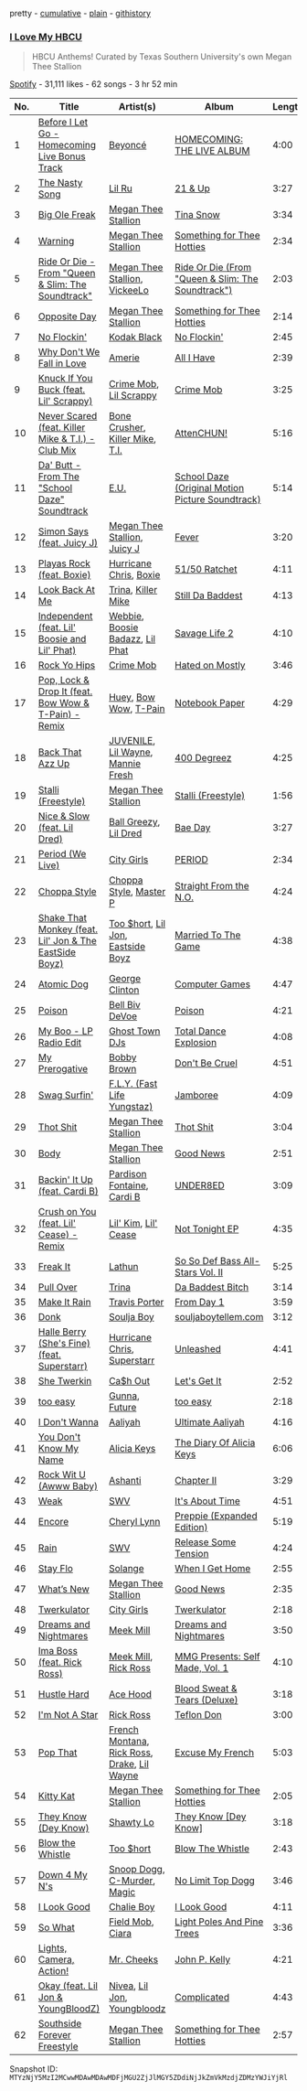 pretty - [cumulative](/playlists/cumulative/37i9dQZF1DX7DCJxqVk5NA.md) - [plain](/playlists/plain/37i9dQZF1DX7DCJxqVk5NA) - [githistory](https://github.githistory.xyz/mackorone/spotify-playlist-archive/blob/main/playlists/plain/37i9dQZF1DX7DCJxqVk5NA)

### [I Love My HBCU](https://open.spotify.com/playlist/37i9dQZF1DX7DCJxqVk5NA)

> HBCU Anthems! Curated by Texas Southern University's own Megan Thee Stallion

[Spotify](https://open.spotify.com/user/spotify) - 31,111 likes - 62 songs - 3 hr 52 min

| No. | Title | Artist(s) | Album | Length |
|---|---|---|---|---|
| 1 | [Before I Let Go \- Homecoming Live Bonus Track](https://open.spotify.com/track/3FUXVbi9ugVUqJ3rPrfd2G) | [Beyoncé](https://open.spotify.com/artist/6vWDO969PvNqNYHIOW5v0m) | [HOMECOMING: THE LIVE ALBUM](https://open.spotify.com/album/4tyEy1BUd2ZMgT3qP70T3F) | 4:00 |
| 2 | [The Nasty Song](https://open.spotify.com/track/2OEKdLpIhPT11FR746kOoQ) | [Lil Ru](https://open.spotify.com/artist/2li1Vgd8pkYdLOwhod6kEG) | [21 & Up](https://open.spotify.com/album/4oFeSyCaGfCJQFZpzBMgS1) | 3:27 |
| 3 | [Big Ole Freak](https://open.spotify.com/track/3YEbLhXRDPTtctnb3ddg8g) | [Megan Thee Stallion](https://open.spotify.com/artist/181bsRPaVXVlUKXrxwZfHK) | [Tina Snow](https://open.spotify.com/album/26jEIrN7WSAnVQXXUmLRSN) | 3:34 |
| 4 | [Warning](https://open.spotify.com/track/7F3ugiaOXAjICskrb2yJbo) | [Megan Thee Stallion](https://open.spotify.com/artist/181bsRPaVXVlUKXrxwZfHK) | [Something for Thee Hotties](https://open.spotify.com/album/6B26OzQRObxAp1tbf8jeTq) | 2:34 |
| 5 | [Ride Or Die \- From "Queen & Slim: The Soundtrack"](https://open.spotify.com/track/6CYyxobulcKumfeV6e2I9g) | [Megan Thee Stallion](https://open.spotify.com/artist/181bsRPaVXVlUKXrxwZfHK), [VickeeLo](https://open.spotify.com/artist/4mPrHfhtQUBoHgTxkBieLY) | [Ride Or Die \(From "Queen & Slim: The Soundtrack"\)](https://open.spotify.com/album/7Dfk55fGetXAV3iAYJqkrO) | 2:03 |
| 6 | [Opposite Day](https://open.spotify.com/track/2CaqcyuubKt9aOSl9bXqAv) | [Megan Thee Stallion](https://open.spotify.com/artist/181bsRPaVXVlUKXrxwZfHK) | [Something for Thee Hotties](https://open.spotify.com/album/6B26OzQRObxAp1tbf8jeTq) | 2:14 |
| 7 | [No Flockin'](https://open.spotify.com/track/34oWbFBfGEElvgO0a5c9V4) | [Kodak Black](https://open.spotify.com/artist/46SHBwWsqBkxI7EeeBEQG7) | [No Flockin'](https://open.spotify.com/album/12YTH28wiBXQ16gvWOCMLU) | 2:45 |
| 8 | [Why Don't We Fall in Love](https://open.spotify.com/track/4bnjq8zqtCnxTGxll5ezOO) | [Amerie](https://open.spotify.com/artist/08rMCq2ek1YjdDBsCPVH2s) | [All I Have](https://open.spotify.com/album/3KUaoEXmzVovDKWionaofI) | 2:39 |
| 9 | [Knuck If You Buck \(feat\. Lil' Scrappy\)](https://open.spotify.com/track/0RZXNlGPvfMo54fd6uCvAT) | [Crime Mob](https://open.spotify.com/artist/5A7d4sfe5ZY1RRf90zlUeo), [Lil Scrappy](https://open.spotify.com/artist/5einkgXXrjhfYCyac1FANB) | [Crime Mob](https://open.spotify.com/album/09stXr7AeoB1PsE3RpMpyU) | 3:25 |
| 10 | [Never Scared \(feat\. Killer Mike & T.I.\) \- Club Mix](https://open.spotify.com/track/4kmIO0yPq92dXtKCL28RfC) | [Bone Crusher](https://open.spotify.com/artist/6cwlhbT6PnscdmUYCLUJsa), [Killer Mike](https://open.spotify.com/artist/2N4EYkIlG1kv25g6Wv8LGI), [T.I.](https://open.spotify.com/artist/4OBJLual30L7gRl5UkeRcT) | [AttenCHUN!](https://open.spotify.com/album/1tHNA1zsv6EKLHAR1idmAi) | 5:16 |
| 11 | [Da' Butt \- From The "School Daze" Soundtrack](https://open.spotify.com/track/1erQfISWXcYiSsTEYSaNUe) | [E.U.](https://open.spotify.com/artist/7fIfKG7oJGO4p8wvyi6adh) | [School Daze \(Original Motion Picture Soundtrack\)](https://open.spotify.com/album/4J3xFfnjMRpHtyf5PjILtT) | 5:14 |
| 12 | [Simon Says \(feat\. Juicy J\)](https://open.spotify.com/track/4l2maonUDTMvGGT4bmkB3h) | [Megan Thee Stallion](https://open.spotify.com/artist/181bsRPaVXVlUKXrxwZfHK), [Juicy J](https://open.spotify.com/artist/5gCRApTajqwbnHHPbr2Fpi) | [Fever](https://open.spotify.com/album/5WLquTz7nUnsHCj80b6wci) | 3:20 |
| 13 | [Playas Rock \(feat\. Boxie\)](https://open.spotify.com/track/5wRiOkVmRhxa8OdLLgMuAt) | [Hurricane Chris](https://open.spotify.com/artist/1fQ46lgoUCz8FVXdTVNk0a), [Boxie](https://open.spotify.com/artist/4PlUxptvZ1Ja8dSW142OCh) | [51/50 Ratchet](https://open.spotify.com/album/5LcmD1KwDZV4TZXuPSH24t) | 4:11 |
| 14 | [Look Back At Me](https://open.spotify.com/track/4Q91K9yFyccseq4xtD1FYK) | [Trina](https://open.spotify.com/artist/4PrinKSrmILmo0kERG0Ogn), [Killer Mike](https://open.spotify.com/artist/2N4EYkIlG1kv25g6Wv8LGI) | [Still Da Baddest](https://open.spotify.com/album/4vWbJou14Qw9ykxT9IsdBo) | 4:13 |
| 15 | [Independent \(feat\. Lil' Boosie and Lil' Phat\)](https://open.spotify.com/track/65D95SmygxGCQGiI64eaZf) | [Webbie](https://open.spotify.com/artist/6aIm51fHkokqlJn2vzNTH8), [Boosie Badazz](https://open.spotify.com/artist/6z7xFFHxYkE9t8bwIF0Bvg), [Lil Phat](https://open.spotify.com/artist/3QnIBUOS4mUzs67rZ8r4c9) | [Savage Life 2](https://open.spotify.com/album/06J105KDZyAjOjca0RToRL) | 4:10 |
| 16 | [Rock Yo Hips](https://open.spotify.com/track/76dZuMVXjIyLPRLv00skGd) | [Crime Mob](https://open.spotify.com/artist/5A7d4sfe5ZY1RRf90zlUeo) | [Hated on Mostly](https://open.spotify.com/album/0UkPbHf0xnTbNTLn6YUajE) | 3:46 |
| 17 | [Pop, Lock & Drop It \(feat\. Bow Wow & T\-Pain\) \- Remix](https://open.spotify.com/track/6nbRXoZJAWlHtnWcPAY9Or) | [Huey](https://open.spotify.com/artist/33wbkdcxtduHKY53LnI1Hf), [Bow Wow](https://open.spotify.com/artist/7352aRY2mqSxBZwzUb6LmA), [T\-Pain](https://open.spotify.com/artist/3aQeKQSyrW4qWr35idm0cy) | [Notebook Paper](https://open.spotify.com/album/2o5LE6Q7svPXHmwM75xWbv) | 4:29 |
| 18 | [Back That Azz Up](https://open.spotify.com/track/6o2g1BJvtYQssH84kBYs7y) | [JUVENILE](https://open.spotify.com/artist/0rG0AZBscc8S8q1ahIsasI), [Lil Wayne](https://open.spotify.com/artist/55Aa2cqylxrFIXC767Z865), [Mannie Fresh](https://open.spotify.com/artist/0fbFfVckGKsDbAfYnB5mD1) | [400 Degreez](https://open.spotify.com/album/6wpqS71CJr3I0dLguYiZdJ) | 4:25 |
| 19 | [Stalli \(Freestyle\)](https://open.spotify.com/track/7nIpGpMm3gSnL3QTrMisH7) | [Megan Thee Stallion](https://open.spotify.com/artist/181bsRPaVXVlUKXrxwZfHK) | [Stalli \(Freestyle\)](https://open.spotify.com/album/4qvqT3mL1uJrp0EITbaMb7) | 1:56 |
| 20 | [Nice & Slow \(feat\. Lil Dred\)](https://open.spotify.com/track/3XUjRWmImtzsaBwCnkORRZ) | [Ball Greezy](https://open.spotify.com/artist/2CxtLXJMW2AbYPyQShuDT1), [Lil Dred](https://open.spotify.com/artist/2SdYbZrBT8lijn6g5oq1f3) | [Bae Day](https://open.spotify.com/album/00f6DRVT9tCppZv4mahtWv) | 3:27 |
| 21 | [Period \(We Live\)](https://open.spotify.com/track/1FdjGON62xLxgPZW8BGeHS) | [City Girls](https://open.spotify.com/artist/37hAfseJWi0G3Scife12Il) | [PERIOD](https://open.spotify.com/album/1Lj2lKxrwpvuZkKjZAgrKl) | 2:34 |
| 22 | [Choppa Style](https://open.spotify.com/track/73oaAjfHAtUJDtul0QFlfs) | [Choppa Style](https://open.spotify.com/artist/0TdVfGLdRvipwvY9vyBvFr), [Master P](https://open.spotify.com/artist/7zICaxnDB9ZprDSiFpvbbW) | [Straight From the N.O.](https://open.spotify.com/album/3v6EvzmTRthimSCUla2yv8) | 4:24 |
| 23 | [Shake That Monkey \(feat\. Lil' Jon & The EastSide Boyz\)](https://open.spotify.com/track/3XabgBQYC7H80agKcAq83Y) | [Too $hort](https://open.spotify.com/artist/4sb7rZNN93BSS6Gqgepo4v), [Lil Jon](https://open.spotify.com/artist/7sfl4Xt5KmfyDs2T3SVSMK), [Eastside Boyz](https://open.spotify.com/artist/79Pqjevn76nsm1KiEgWuyS) | [Married To The Game](https://open.spotify.com/album/2hDaKG2DTGRCBoCS08GBsW) | 4:38 |
| 24 | [Atomic Dog](https://open.spotify.com/track/4cgodXjv4TfrooNQxvlO4O) | [George Clinton](https://open.spotify.com/artist/2GVBp7QyHckoOg7rYkLvrA) | [Computer Games](https://open.spotify.com/album/36FlhEnhgkDwk371cG8nav) | 4:47 |
| 25 | [Poison](https://open.spotify.com/track/6m59VvDUi0UQsB2eZ9wVbH) | [Bell Biv DeVoe](https://open.spotify.com/artist/2zFZiWQJFFshzojycnXoTL) | [Poison](https://open.spotify.com/album/6H5mxGUWguDjtQ4Uzd8veD) | 4:21 |
| 26 | [My Boo \- LP Radio Edit](https://open.spotify.com/track/2PAUsCMYNVfyw6imxFA71H) | [Ghost Town DJs](https://open.spotify.com/artist/4JbmXqez7WvTggoxn3UpVT) | [Total Dance Explosion](https://open.spotify.com/album/3ibQ8V9lnylFrL1vn9cWaM) | 4:08 |
| 27 | [My Prerogative](https://open.spotify.com/track/0v9kGNjkKdQUdDoBIuiph4) | [Bobby Brown](https://open.spotify.com/artist/62sPt3fswraiEPnKQpAbdE) | [Don't Be Cruel](https://open.spotify.com/album/44w4sVYJVQzhH2dN3IwyIK) | 4:51 |
| 28 | [Swag Surfin'](https://open.spotify.com/track/5ItzU5pBrFmRUudfr5RkJP) | [F.L.Y\. \(Fast Life Yungstaz\)](https://open.spotify.com/artist/0zOuQuYGGcrtDYYy3YFDMr) | [Jamboree](https://open.spotify.com/album/6mAgb1P4TuigEweUCJqrhp) | 4:09 |
| 29 | [Thot Shit](https://open.spotify.com/track/5zNW5ARjYhJQJz1AChP33n) | [Megan Thee Stallion](https://open.spotify.com/artist/181bsRPaVXVlUKXrxwZfHK) | [Thot Shit](https://open.spotify.com/album/7gEGuvkVs79hY4tG7OYnzx) | 3:04 |
| 30 | [Body](https://open.spotify.com/track/0A1hoCfMLkiAgvhWkkucJa) | [Megan Thee Stallion](https://open.spotify.com/artist/181bsRPaVXVlUKXrxwZfHK) | [Good News](https://open.spotify.com/album/0KjckH1EE6HRRurMIXSc0r) | 2:51 |
| 31 | [Backin' It Up \(feat\. Cardi B\)](https://open.spotify.com/track/0ldWh5GwkxnhjoUdGKzXEq) | [Pardison Fontaine](https://open.spotify.com/artist/7Gkyjs2OYQpJdOvvmwIz2Z), [Cardi B](https://open.spotify.com/artist/4kYSro6naA4h99UJvo89HB) | [UNDER8ED](https://open.spotify.com/album/45x9T2H8aU4ckLPOYfGucD) | 3:09 |
| 32 | [Crush on You \(feat\. Lil' Cease\) \- Remix](https://open.spotify.com/track/2LP2uDQQ7eLMcUVE4aOpAV) | [Lil' Kim](https://open.spotify.com/artist/5tth2a3v0sWwV1C7bApBdX), [Lil' Cease](https://open.spotify.com/artist/6V4zyNV40Zyu5MGlhD0i8g) | [Not Tonight EP](https://open.spotify.com/album/6ziNUlW26RQhiHOdJpSyVD) | 4:35 |
| 33 | [Freak It](https://open.spotify.com/track/02hwiuel0E57ObJtCEMkIe) | [Lathun](https://open.spotify.com/artist/1PxxVnt9vadtnkFqnLczYQ) | [So So Def Bass All\-Stars Vol\. II](https://open.spotify.com/album/5F9sCTamTNENYuVO8ygnXd) | 5:25 |
| 34 | [Pull Over](https://open.spotify.com/track/6M33HiUHLC3R3gfXYNGMAy) | [Trina](https://open.spotify.com/artist/4PrinKSrmILmo0kERG0Ogn) | [Da Baddest Bitch](https://open.spotify.com/album/5tXpmutwVnXITJLptIssVU) | 3:14 |
| 35 | [Make It Rain](https://open.spotify.com/track/50p9gmJMwsz3zyAwoF0FEv) | [Travis Porter](https://open.spotify.com/artist/6z1cicLMt9XArxN10q7m8a) | [From Day 1](https://open.spotify.com/album/7co2UrRxl2TBgj3BCXIvnC) | 3:59 |
| 36 | [Donk](https://open.spotify.com/track/7n2Dqgp4iXd8Zorfj9XSYo) | [Soulja Boy](https://open.spotify.com/artist/6GMYJwaziB4ekv1Y6wCDWS) | [souljaboytellem.com](https://open.spotify.com/album/5wFQi4xOTXILQSKQr0Ft8s) | 3:12 |
| 37 | [Halle Berry \(She's Fine\) \(feat\. Superstarr\)](https://open.spotify.com/track/63XXvHR6FfiRDk5lKNNCMI) | [Hurricane Chris](https://open.spotify.com/artist/1fQ46lgoUCz8FVXdTVNk0a), [Superstarr](https://open.spotify.com/artist/4VwTk6OnuwshfqQlxOv7Xy) | [Unleashed](https://open.spotify.com/album/4tX8assGk2HIZB1Hh2a5la) | 4:41 |
| 38 | [She Twerkin](https://open.spotify.com/track/4foyyTPR2jUcATliukBkd9) | [Ca$h Out](https://open.spotify.com/artist/7Kp7SzuRuNiPFCy7JIwnLx) | [Let's Get It](https://open.spotify.com/album/3fzJGkfNGFFQb5Fx42ABPm) | 2:52 |
| 39 | [too easy](https://open.spotify.com/track/4eL3XeuGaEoVT8ttDh3hwY) | [Gunna](https://open.spotify.com/artist/2hlmm7s2ICUX0LVIhVFlZQ), [Future](https://open.spotify.com/artist/1RyvyyTE3xzB2ZywiAwp0i) | [too easy](https://open.spotify.com/album/1hbRXvB0m34uUqNU8EbZzc) | 2:18 |
| 40 | [I Don't Wanna](https://open.spotify.com/track/5J1LBuPcII426fjeXy8Bv1) | [Aaliyah](https://open.spotify.com/artist/0urTpYCsixqZwgNTkPJOJ4) | [Ultimate Aaliyah](https://open.spotify.com/album/6WIR99PZ2ch3SdM4zs3WO5) | 4:16 |
| 41 | [You Don't Know My Name](https://open.spotify.com/track/6LGwYMXXgURfaequXipzHx) | [Alicia Keys](https://open.spotify.com/artist/3DiDSECUqqY1AuBP8qtaIa) | [The Diary Of Alicia Keys](https://open.spotify.com/album/6TqRKHLjDu5QZuC8u5Woij) | 6:06 |
| 42 | [Rock Wit U \(Awww Baby\)](https://open.spotify.com/track/6pWzCKTrKrwbUPzY8RLCoP) | [Ashanti](https://open.spotify.com/artist/5rkVyNGXEgeUqKkB5ccK83) | [Chapter II](https://open.spotify.com/album/4vjeaWsf9UH2ecdKXAZaq2) | 3:29 |
| 43 | [Weak](https://open.spotify.com/track/71EHOyEOhNx1SzTebRRyng) | [SWV](https://open.spotify.com/artist/2NmK5FyrQ18HOPXq1UBzqa) | [It's About Time](https://open.spotify.com/album/2BBrAtWY0c6dPio5b2JYFK) | 4:51 |
| 44 | [Encore](https://open.spotify.com/track/48ifRcXHbUjc1moUjJcwhx) | [Cheryl Lynn](https://open.spotify.com/artist/6UfoTQXaV3DuqtDVjZIxwZ) | [Preppie \(Expanded Edition\)](https://open.spotify.com/album/1p5T4GozRHLUxtaLN46sLz) | 5:19 |
| 45 | [Rain](https://open.spotify.com/track/4G1qRhOk1YY0kewtMaCrMC) | [SWV](https://open.spotify.com/artist/2NmK5FyrQ18HOPXq1UBzqa) | [Release Some Tension](https://open.spotify.com/album/2bHrxJQDBQdvow7vktRVUj) | 4:24 |
| 46 | [Stay Flo](https://open.spotify.com/track/6GCIYIWUBSLontW6divqsw) | [Solange](https://open.spotify.com/artist/2auiVi8sUZo17dLy1HwrTU) | [When I Get Home](https://open.spotify.com/album/4WF4HvVT7VjGnVjxjoCR6w) | 2:55 |
| 47 | [What’s New](https://open.spotify.com/track/3jRHehB5ulTMKfK5WaqDqc) | [Megan Thee Stallion](https://open.spotify.com/artist/181bsRPaVXVlUKXrxwZfHK) | [Good News](https://open.spotify.com/album/0KjckH1EE6HRRurMIXSc0r) | 2:35 |
| 48 | [Twerkulator](https://open.spotify.com/track/2Ty7EDf9XLYzEUqEIwJfDC) | [City Girls](https://open.spotify.com/artist/37hAfseJWi0G3Scife12Il) | [Twerkulator](https://open.spotify.com/album/0UMsQl5qJZAjhcj2985joB) | 2:18 |
| 49 | [Dreams and Nightmares](https://open.spotify.com/track/0WON7GUPcug0IX0tVtMDMV) | [Meek Mill](https://open.spotify.com/artist/20sxb77xiYeusSH8cVdatc) | [Dreams and Nightmares](https://open.spotify.com/album/0JeT6s9dkjm4ZjIe6g4QHr) | 3:50 |
| 50 | [Ima Boss \(feat\. Rick Ross\)](https://open.spotify.com/track/7sjwaBQ6M3aVigYfBjm1sL) | [Meek Mill](https://open.spotify.com/artist/20sxb77xiYeusSH8cVdatc), [Rick Ross](https://open.spotify.com/artist/1sBkRIssrMs1AbVkOJbc7a) | [MMG Presents: Self Made, Vol\. 1](https://open.spotify.com/album/1xE3Obhzdpw4aIqPDMf4I4) | 4:10 |
| 51 | [Hustle Hard](https://open.spotify.com/track/4MX83dksy97o852Be7ScL7) | [Ace Hood](https://open.spotify.com/artist/31HjiqargV4NAw4GZqUale) | [Blood Sweat & Tears \(Deluxe\)](https://open.spotify.com/album/64k1x2JZhoJoh9dyldECx4) | 3:18 |
| 52 | [I'm Not A Star](https://open.spotify.com/track/1fRuRNJVZjDU1yKXvarKqW) | [Rick Ross](https://open.spotify.com/artist/1sBkRIssrMs1AbVkOJbc7a) | [Teflon Don](https://open.spotify.com/album/0jipZxGtkTDHjVerLkzO80) | 3:00 |
| 53 | [Pop That](https://open.spotify.com/track/3Jv1XgMPVjdN5xGfnRJ20s) | [French Montana](https://open.spotify.com/artist/6vXTefBL93Dj5IqAWq6OTv), [Rick Ross](https://open.spotify.com/artist/1sBkRIssrMs1AbVkOJbc7a), [Drake](https://open.spotify.com/artist/3TVXtAsR1Inumwj472S9r4), [Lil Wayne](https://open.spotify.com/artist/55Aa2cqylxrFIXC767Z865) | [Excuse My French](https://open.spotify.com/album/5Llp1V2yhpdGle13fM1EWh) | 5:03 |
| 54 | [Kitty Kat](https://open.spotify.com/track/6DoGtGyDgv5mVxeCpP92tX) | [Megan Thee Stallion](https://open.spotify.com/artist/181bsRPaVXVlUKXrxwZfHK) | [Something for Thee Hotties](https://open.spotify.com/album/6B26OzQRObxAp1tbf8jeTq) | 2:05 |
| 55 | [They Know \(Dey Know\)](https://open.spotify.com/track/6TQANhh0iV17xMeExcH6qj) | [Shawty Lo](https://open.spotify.com/artist/5mNB8ykTlENptzmsxXRtdS) | [They Know \[Dey Know\]](https://open.spotify.com/album/59ufCjp6Z4A84OcOvA4VTt) | 3:18 |
| 56 | [Blow the Whistle](https://open.spotify.com/track/2lMg3lCMOGistaWBNGjuT3) | [Too $hort](https://open.spotify.com/artist/4sb7rZNN93BSS6Gqgepo4v) | [Blow The Whistle](https://open.spotify.com/album/5GiqXho2S6vfntgRwSdhYp) | 2:43 |
| 57 | [Down 4 My N's](https://open.spotify.com/track/14uUTfHIwIp587cz13UI5A) | [Snoop Dogg](https://open.spotify.com/artist/7hJcb9fa4alzcOq3EaNPoG), [C\-Murder](https://open.spotify.com/artist/4135eJjHCRw5SuVzLfzR0x), [Magic](https://open.spotify.com/artist/5RszwcBlHzry6slQ9LRcSw) | [No Limit Top Dogg](https://open.spotify.com/album/2evskaXutnTkQAaZeT4PQb) | 3:46 |
| 58 | [I Look Good](https://open.spotify.com/track/65PAx3F8JYA1dJNufkn8Tm) | [Chalie Boy](https://open.spotify.com/artist/5c6zqnWXNHg6PJrJtAARpk) | [I Look Good](https://open.spotify.com/album/6EAZVQHCP7ii1Jrle3wBFI) | 4:11 |
| 59 | [So What](https://open.spotify.com/track/0Uc706myy6Th7I6KQ9xA1x) | [Field Mob](https://open.spotify.com/artist/0Uo6kyjrbQoZBlcXsMb8Vm), [Ciara](https://open.spotify.com/artist/2NdeV5rLm47xAvogXrYhJX) | [Light Poles And Pine Trees](https://open.spotify.com/album/4ZIvx3lm0ytWm06bH8DAwR) | 3:36 |
| 60 | [Lights, Camera, Action!](https://open.spotify.com/track/36gOOIQaBwXZVKL5z2vC3Z) | [Mr\. Cheeks](https://open.spotify.com/artist/0UeVxCKyBypjQvDCT889zt) | [John P\. Kelly](https://open.spotify.com/album/5gY77QhEAvYAjYBN0WgEv0) | 4:21 |
| 61 | [Okay \(feat\. Lil Jon & YoungBloodZ\)](https://open.spotify.com/track/1e5ayf28RKanXy0NNJVANp) | [Nivea](https://open.spotify.com/artist/15Dh5PvHQj909E0RgAe0aN), [Lil Jon](https://open.spotify.com/artist/7sfl4Xt5KmfyDs2T3SVSMK), [Youngbloodz](https://open.spotify.com/artist/2OqENqJFXPORP4BUGnu2Qq) | [Complicated](https://open.spotify.com/album/3KNzGIMzjSY0x2HV3Lm53c) | 4:43 |
| 62 | [Southside Forever Freestyle](https://open.spotify.com/track/5hmQVsjZGozYCBOCHDYoYl) | [Megan Thee Stallion](https://open.spotify.com/artist/181bsRPaVXVlUKXrxwZfHK) | [Something for Thee Hotties](https://open.spotify.com/album/6B26OzQRObxAp1tbf8jeTq) | 2:57 |

Snapshot ID: `MTYzNjY5MzI2MCwwMDAwMDAwMDFjMGU2ZjJlMGY5ZDdiNjJkZmVkMzdjZDMzYWJiYjRl`
